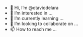 - 👋 Hi, I’m @otaviodelara
- 👀 I’m interested in ...
- 🌱 I’m currently learning ...
- 💞️ I’m looking to collaborate on ...
- 📫 How to reach me ...

<!---
otaviodelara/otaviodelara is a ✨ special ✨ repository because its `README.md` (this file) appears on your GitHub profile.
You can click the Preview link to take a look at your changes.

![](https://media.tenor.com/lmLHUau6s5cAAAAi/fnaf.gif)




